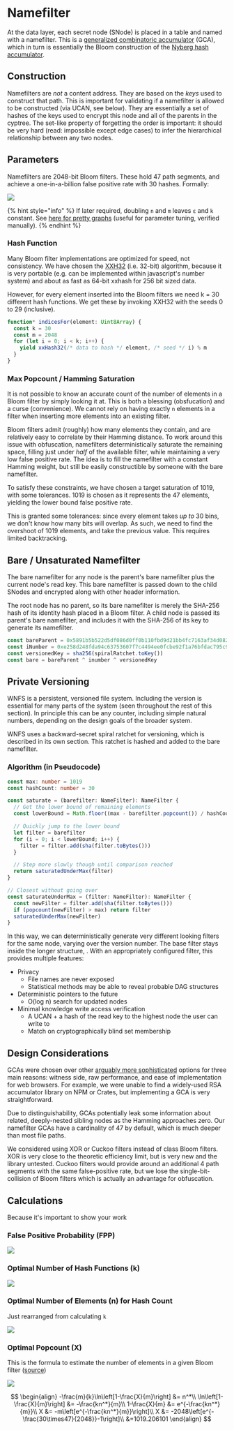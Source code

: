 # Namefilter

At the data layer, each secret node \(SNode\) is placed in a table and named with a namefilter. This is a [generalized combinatoric accumulator](https://www.jstage.jst.go.jp/article/transinf/E91.D/5/E91.D_5_1489/_pdf/-char/en) \(GCA\), which in turn is essentially the Bloom construction of the [Nyberg hash accumulator](https://link.springer.com/content/pdf/10.1007%2F3-540-60865-6_45.pdf).

## Construction

Namefilters are _not_ a content address. They are based on the _keys_ used to construct that path. This is important for validating if a namefilter is allowed to be constructed \(via UCAN, see below\). They are essentially a set of hashes of the keys used to encrypt this node and all of the parents in the cyptree. The set-like property of forgetting the order is important: it should be very hard \(read: impossible except edge cases\) to infer the hierarchical relationship between any two nodes.

## Parameters

Namefilters are 2048-bit Bloom filters. These hold 47 path segments, and achieve a one-in-a-billion false positive rate with 30 hashes. Formally:

![](../../../../.gitbook/assets/screen-shot-2021-08-30-at-09.02.52.png)

{% hint style="info" %}
If later required, doubling `n` and `m` leaves `ε` and `k` constant. See [here for pretty graphs](https://hur.st/bloomfilter/?n=47&p=&m=2048&k=30) \(useful for parameter tuning, verified manually\).
{% endhint %}

### Hash Function

Many Bloom filter implementations are optimized for speed, not consistency. We have chosen the [XXH32](https://cyan4973.github.io/xxHash/) \(i.e. 32-bit\) algorithm, because it is very portable \(e.g. can be implemented within javascript's number system\) and about as fast as 64-bit xxhash for 256 bit sized data.

However, for every element inserted into the Bloom filters we need k = 30 different hash functions. We get these by invoking XXH32 with the seeds 0 to 29 \(inclusive\).

```typescript
function* indicesFor(element: Uint8Array) {
  const k = 30
  const m = 2048
  for (let i = 0; i < k; i++) {
    yield xxHash32(/* data to hash */ element, /* seed */ i) % m
  }
}
```

### Max Popcount / Hamming Saturation

It is not possible to know an accurate count of the number of elements in a Bloom filter by simply looking it at. This is both a blessing \(obsfucation\) and a curse \(convenience\). We cannot rely on having exactly `n` elements in a filter when inserting more elements into an existing filter.

Bloom filters admit \(roughly\) how many elements they contain, and are relatively easy to correlate by their Hamming distance. To work around this issue with obfuscation, namefilters deterministically saturate the remaining space, filling just under _half_ of the available filter, while maintaining a very low false positive rate. The idea is to fill the namefilter with a constant Hamming weight, but still be easily constructible by someone with the bare namefilter.

To satisfy these constraints, we have chosen a target saturation of 1019, with some tolerances. 1019 is chosen as it represents the 47 elements, yielding the lower bound false positive rate.

This is granted some tolerances: since every element takes _up to_ 30 bins, we don't know how many bits will overlap. As such, we need to find the overshoot of 1019 elements, and take the previous value. This requires limited backtracking.

## Bare / Unsaturated Namefilter

The bare namefilter for any node is the parent's bare namefilter plus the current node's read key. This bare namefilter is passed down to the child SNodes and encrypted along with other header information.

The root node has no parent, so its bare namefilter is merely the SHA-256 hash of its identity hash placed in a Bloom filter. A child node is passed its parent's bare namefilter, and includes it with the SHA-256 of its key to generate its namefilter.

```javascript
const bareParent = 0x5891b5b522d5df086d0ff0b110fbd9d21bb4fc7163af34d08286a2e846f6be03
const iNumber = 0xe258d248fda94c63753607f7c4494ee0fcbe92f1a76bfdac795c9d84101eb317
const versionedKey = sha256(spiralRatchet.toKey())
const bare = bareParent ^ inumber ^ versionedKey
```

## Private Versioning

WNFS is a persistent, versioned file system. Including the version is essential for many parts of the system \(seen throughout the rest of this section\). In principle this can be any counter, including simple natural numbers, depending on the design goals of the broader system.

WNFS uses a backward-secret spiral ratchet for versioning, which is described in its own section. This ratchet is hashed and added to the bare namefilter.

### Algorithm \(in Pseudocode\)

```typescript
const max: number = 1019
const hashCount: number = 30

const saturate = (barefilter: NameFilter): NameFilter {
  // Get the lower bound of remaining elements
  const lowerBound = Math.floor((max - barefilter.popcount()) / hashCount)

  // Quickly jump to the lower bound
  let filter = barefilter
  for (i = 0; i < lowerBound; i++) {
    filter = filter.add(sha(filter.toBytes()))
  }

  // Step more slowly though until comparison reached
  return saturatedUnderMax(filter)
}

// Closest without going over
const saturateUnderMax = (filter: NameFilter): NameFilter {
  const newFilter = filter.add(sha(filter.toBytes()))
  if (popcount(newFilter) > max) return filter
  saturatedUnderMax(newFilter)
}
```

In this way, we can deterministically generate very different looking filters for the same node, varying over the version number. The base filter stays inside the longer structure, . With an appropriately configured filter, this provides multiple features:

* Privacy
  * File names are never exposed
  * Statistical methods may be able to reveal probable DAG structures
* Deterministic pointers to the future
  * O\(log n\) search for updated nodes
* Minimal knowledge write access verification 
  * A UCAN + a hash of the read key to the highest node the user can write to
  * Match on cryptographically blind set membership

## Design Considerations

GCAs were chosen over other [arguably more sophisticated](https://www.fim.uni-passau.de/fileadmin/dokumente/fakultaeten/fim/forschung/mip-berichte/MIP_1210.pdf) options for three main reasons: witness side, raw performance, and ease of implementation for web browsers. For example, we were unable to find a widely-used RSA accumulator library on NPM or Crates, but implementing a GCA is very straightforward.

Due to distinguishability, GCAs potentially leak some information about related, deeply-nested sibling nodes as the Hamming approaches zero. Our namefilter GCAs have a cardinality of 47 by default, which is much deeper than most file paths.

We considered using XOR or Cuckoo filters instead of class Bloom filters. XOR is very close to the theoretic efficiency limit, but is very new and the library untested. Cuckoo filters would provide around an additional 4 path segments with the same false-positive rate, but we lose the single-bit-collision of Bloom filters which is actually an advantage for obfuscation.

## Calculations

Because it's important to show your work

### False Positive Probability \(FPP\)

![](../../../../.gitbook/assets/screen-shot-2021-08-30-at-09.27.45.png)

### Optimal Number of Hash Functions \(k\)

![](../../../../.gitbook/assets/screen-shot-2021-08-26-at-20.19.38.png)

### Optimal Number of Elements \(n\) for Hash Count

Just rearranged from calculating `k`

![](../../../../.gitbook/assets/screen-shot-2021-08-26-at-20.19.35.png)

### Optimal Popcount \(X\)

This is the formula to estimate the number of elements in a given Bloom filter \([source](https://en.wikipedia.org/wiki/Bloom_filter#Approximating_the_number_of_items_in_a_Bloom_filter)\)

![](../../../../.gitbook/assets/screen-shot-2021-08-26-at-20.21.56.png)

$$
\begin{align}
-\frac{m}{k}\ln\left[1-\frac{X}{m}\right] &= n^*\\
\ln\left[1-\frac{X}{m}\right] &= -\frac{kn^*}{m}\\
1-\frac{X}{m} &= e^{-\frac{kn^*}{m}}\\
X &= -m\left[e^{-\frac{kn^*}{m}}\right]\\
X &= -2048\left[e^{-\frac{30\times47}{2048}}-1\right]\\
&=1019.206101
\end{align}
$$

